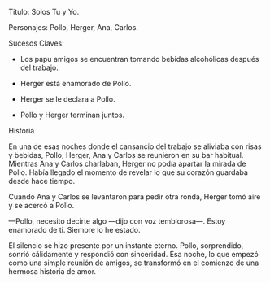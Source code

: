 Titulo: Solos Tu y Yo.

Personajes: Pollo, Herger, Ana, Carlos. 

 
Sucesos Claves:  

- Los papu amigos se encuentran tomando bebidas alcohólicas después del trabajo. 

- Herger está enamorado de Pollo. 

- Herger se le declara a Pollo. 

- Pollo y Herger terminan juntos. 

Historia

En una de esas noches donde el cansancio del trabajo se aliviaba con risas y bebidas, Pollo, Herger, Ana y Carlos se reunieron en su bar habitual. Mientras Ana y Carlos charlaban, Herger no podía apartar la mirada de Pollo. Había llegado el momento de revelar lo que su corazón guardaba desde hace tiempo.

Cuando Ana y Carlos se levantaron para pedir otra ronda, Herger tomó aire y se acercó a Pollo.

—Pollo, necesito decirte algo —dijo con voz temblorosa—. Estoy enamorado de ti. Siempre lo he estado.

El silencio se hizo presente por un instante eterno. Pollo, sorprendido, sonrió cálidamente y respondió con sinceridad. Esa noche, lo que empezó como una simple reunión de amigos, se transformó en el comienzo de una hermosa historia de amor.

 